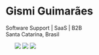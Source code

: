 
<h1 class="text-heading-xlarge inline t-24 v-align-middle break-words">Gismi Guimarães</h1>
<div class="text-body-medium break-words">
      Software Support | SaaS | B2B 
    </div>
    <span class="text-body-small inline t-black--light break-words">
      Santa Catarina, Brasil
    </span>
    <ul class="pv-top-card--list pv-top-card--list-bullet display-flex pb1"> 
    <img src="https://img.icons8.com/color/48/000000/javascript--v1.png"/>  <img  src="https://img.icons8.com/color/48/000000/nodejs.png"/> <img src="https://img.icons8.com/external-flaticons-lineal-color-flat-icons/64/000000/external-sql-file-computer-programming-icons-flaticons-lineal-color-flat-icons.png"/><img  
      
     

